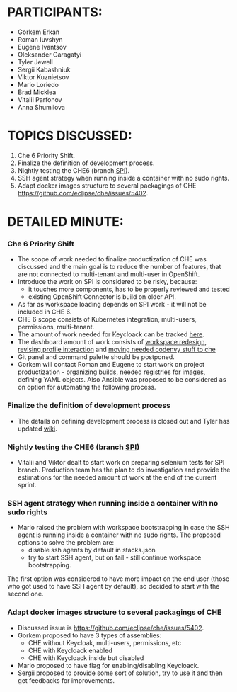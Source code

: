 # PARTICIPANTS:

- Gorkem Erkan
- Roman Iuvshyn
- Eugene Ivantsov
- Oleksander Garagatyi
- Tyler Jewell
- Sergii Kabashniuk
- Viktor Kuznietsov
- Mario Loriedo
- Brad Micklea
- Vitalii Parfonov
- Anna Shumilova

# TOPICS DISCUSSED:

1. Che 6 Priority Shift.
2. Finalize the definition of development process.
3. Nightly testing the CHE6 (branch [SPI](https://github.com/eclipse/che/tree/spi)).
4. SSH agent strategy when running inside a container with no sudo rights.
5. Adapt docker images structure to several packagings of CHE https://github.com/eclipse/che/issues/5402.


# DETAILED MINUTE:

### Che 6 Priority Shift
- The scope of work needed to finalize productization of CHE was discussed and the main goal is to reduce the number of features, that are not connected to multi-tenant and multi-user in OpenShift.
- Introduce the work on SPI is considered to be risky, because:
  * it touches more components, has to be properly reviewed and tested
  * existing OpenShift Connector is build on older API.
- As far as workspace loading depends on SPI work - it will not be included in CHE 6.
- CHE 6 scope consists of Kubernetes integration, multi-users, permissions, multi-tenant.
- The amount of work needed for Keycloack can be tracked [here](https://github.com/eclipse/che/issues/5362).
- The dashboard amount of work consists of [workspace redesign](https://github.com/eclipse/che/issues/4359), [revising profile interaction](https://github.com/eclipse/che/issues/5788) and [moving needed codenvy stuff to che](https://github.com/eclipse/che/issues/5802)
- Git panel and command palette should be postponed.
- Gorkem will contact Roman and Eugene to start work on project productization - organizing builds, needed registries for images, defining YAML objects. Also Ansible was proposed to be considered as on option for automating the following process.

### Finalize the definition of development process
- The details on defining development process is closed out and Tyler has updated [wiki](https://github.com/eclipse/che/wiki/Development-Process).

### Nightly testing the CHE6 (branch [SPI](https://github.com/eclipse/che/tree/spi))
- Vitalii and Viktor dealt to start work on preparing selenium tests for SPI branch. Production team has the plan to do investigation and provide the estimations for the needed amount of work at the end of the current sprint.

### SSH agent strategy when running inside a container with no sudo rights
- Mario raised the problem with workspace bootstrapping in case the SSH agent is running inside a container with no sudo rights. The proposed options to solve the problem are:
  * disable ssh agents by default in stacks.json
  * try to start SSH agent, but on fail - still continue workspace bootstrapping.

The first option was considered to have more impact on the end user (those who got used to have SSH agent by default), so decided to start with the second one.

### Adapt docker images structure to several packagings of CHE
- Discussed issue is https://github.com/eclipse/che/issues/5402.
- Gorkem proposed to have 3 types of assemblies: 
  * CHE without Keycloak, multi-users, permissions, etc
  * CHE with Keycloack enabled
  * CHE with Keycloack inside but disabled
- Mario proposed to have flag for enabling/disabling Keycloack.
- Sergii proposed to provide some sort of solution, try to use it and then get feedbacks for improvements.


